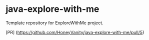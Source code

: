 # java-explore-with-me
Template repository for ExploreWithMe project.

[PR] (https://github.com/HoneyVanity/java-explore-with-me/pull/5)
